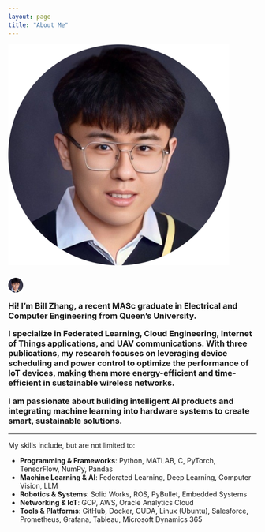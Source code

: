 ```yaml
--- 
layout: page 
title: "About Me" 
--- 
```


<style> 
/* Adjust font for better readability */   
.page-content { 
  font-family: Arial, Helvetica, sans-serif; 
  font-size: 18px; 
  line-height: 1.7; 
} 
</style>


![selfie](/assets/selfie.png)

<h3><img align="center" height="30" src=/assets/selfie.png> 

Hi! I’m Bill Zhang, a recent MASc graduate in Electrical and Computer Engineering from Queen’s University.

I specialize in Federated Learning, Cloud Engineering, Internet of Things applications, and UAV communications. With three publications, my research focuses on leveraging device scheduling and power control to optimize the performance of IoT devices, making them more energy-efficient and time-efficient in sustainable wireless networks.

I am passionate about building intelligent AI products and integrating machine learning into hardware systems to create smart, sustainable solutions.</h3>



---
My skills include, but are not limited to:
- **Programming & Frameworks**: Python, MATLAB, C, PyTorch, TensorFlow, NumPy, Pandas
- **Machine Learning & AI**: Federated Learning, Deep Learning, Computer Vision, LLM  
- **Robotics & Systems**: Solid Works, ROS, PyBullet, Embedded Systems  
- **Networking & IoT**: GCP, AWS, Oracle Analytics Cloud
- **Tools & Platforms**: GitHub, Docker, CUDA, Linux (Ubuntu), Salesforce, Prometheus, Grafana, Tableau, Microsoft Dynamics 365  

